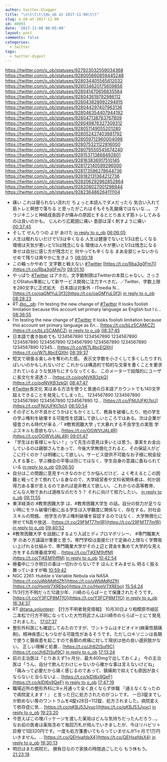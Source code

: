 ```yaml
---
author: twitter-blogger
title: "\n\t\t\t\t@o_ob at 2017-11-08\t\t"
slug: o_ob-at-2017-11-08
id: 40893
date: '2017-11-08 00:05:00'
layout: post
comments: false
categories:
  - twitter
tags:
  - twitter-digest
---
```


https://twitter.com/o_ob/statuses/927923032559034368 https://twitter.com/o_ob/statuses/928005660859445248 https://twitter.com/o_ob/statuses/928034405565612032 https://twitter.com/o_ob/statuses/928034620175609856 https://twitter.com/o_ob/statuses/928041470656835584 https://twitter.com/o_ob/statuses/928043619792986112 https://twitter.com/o_ob/statuses/928043828992294915 https://twitter.com/o_ob/statuses/928044297407963136 https://twitter.com/o_ob/statuses/928046354407944192 https://twitter.com/o_ob/statuses/928047138763767809 https://twitter.com/o_ob/statuses/928049876327309312 https://twitter.com/o_ob/statuses/928051149055201280 https://twitter.com/o_ob/statuses/928052427403681792 https://twitter.com/o_ob/statuses/928059712960004096 https://twitter.com/o_ob/statuses/928075321122816000 https://twitter.com/o_ob/statuses/928079550545674240 https://twitter.com/o_ob/statuses/928153713868492801 https://twitter.com/o_ob/statuses/928163836917510145 https://twitter.com/o_ob/statuses/928172140599296000 https://twitter.com/o_ob/statuses/928173596278644736 https://twitter.com/o_ob/statuses/928182131364212736 https://twitter.com/o_ob/statuses/928206292962852864 https://twitter.com/o_ob/statuses/928208027001298944 https://twitter.com/o_ob/statuses/928236486264111104  

*   痛い これは寝られない流れだ ちょっと本読んでダメだったら 気合い入れて筋トレと瞑想で落ちる と思ったがこれはそもそも乳酸痛ではないな…。 ブラジキニンと神経成長因子が痛みの原因とするととりあえず筋トレしてみるのは良いのかも。 じんわり広範囲に痛い 患部は深く刺すように痛い [00:37:45](https://twitter.com/o_ob/statuses/927923032559034368)
*   そして せんりつの よが あけた [in reply to o_ob](https://twitter.com/o_ob/statuses/927923032559034368) [06:06:05](https://twitter.com/o_ob/statuses/928005660859445248)
*   人生は眠れないだけで1/3は辛くなる 人生は健康でないと1/3は悲しくなる 環境は天気が悪いと1/3は残念になる 環境は人々が悪いと1/3は残念になる 幸せは自分に感じ方が残念だと 何やっても辛くなる まあ全部じゃないから せめて残りは爽やかに生きよう [08:00:18](https://twitter.com/o_ob/statuses/928034405565612032)
*   この輪っかやめて 文字数と戦えない [#Twitter](https://twitter.com/search?q=%23Twitter&src=hash) [https://t.co/Rba3g0Fm7j](https://t.co/Rba3g0Fm7j) [08:01:10](https://twitter.com/o_ob/statuses/928034620175609856)
*   やっぱり [#Twitter](https://twitter.com/search?q=%23Twitter&src=hash) はアホだ。文字数制限はTwitterの本質じゃない。さっさとOStatus準拠にして新サービス開発に注力すべきだ。／Twitter、字数上限を280文字に正式拡大　日本語は対象外 - ITmedia N… [https://t.co/oaGMYuL0f3](https://t.co/oaGMYuL0f3) [in reply to o_ob](https://twitter.com/o_ob/statuses/928034620175609856) [08:28:23](https://twitter.com/o_ob/statuses/928041470656835584)
*   RT [@o__ob](https://twitter.com/o__ob): I’m testing the new change of [#Twitter](https://twitter.com/search?q=%23Twitter&src=hash) It looks foolish limitation because this account set primary language as English but I c… [08:36:55](https://twitter.com/o_ob/statuses/928043619792986112)
*   I’m testing the new change of [#Twitter](https://twitter.com/search?q=%23Twitter&src=hash) It looks foolish limitation because this account set primary language as En… [https://t.co/bLzSCAMiCZ](https://t.co/bLzSCAMiCZ) [in reply to o_ob](https://twitter.com/o_ob/statuses/928034620175609856) [08:37:45](https://twitter.com/o_ob/statuses/928043828992294915)
*   日本語で書き始めても 1234567890 1234567890 1234567890 1234567890 1234567890 1234567890 1234567890 1234567890 1234567890 12345… [https://t.co/W7L8bcEQXh](https://t.co/W7L8bcEQXh) [08:39:37](https://twitter.com/o_ob/statuses/928044297407963136)
*   短文で頑張る楽しみを奪われた感。 表示文字数を小さくして多くしたりすればいいのかもしれないけど これからは構造的で知的な文章を書くことを要求されているような気持ちにすらなってくる。 このメーターで段階的にユーザに長文化を浸透さ… [https://t.co/pgNVKB3zkQ](https://t.co/pgNVKB3zkQ) [08:47:47](https://twitter.com/o_ob/statuses/928046354407944192)
*   [#Twitter](https://twitter.com/search?q=%23Twitter&src=hash)長文化 実はある方法を使うと普通の日本語アカウントでも140文字超えできることを発見してしまった。 1234567890 1234567890 1234567890 1234567890 1234567890 12… [https://t.co/FNUUFKt7pU](https://t.co/FNUUFKt7pU) [08:50:54](https://twitter.com/o_ob/statuses/928047138763767809)
*   その子どもが不良かどうかはともかくとして、教員を破壊したり、他の学生の学ぶ権利を破壊する可能性を認識して欲しいところではある。次は企業が侵食される時代が来る／｢ #教育困難大学 ｣で大暴れする不良学生の実態 学ぶスキルも意欲もない… [https://t.co/OGWVtJAL4R](https://t.co/OGWVtJAL4R) [09:01:47](https://twitter.com/o_ob/statuses/928049876327309312)
*   「学生はお客様じゃない！」って先生の意見は多いとは思う。事実をお金出しているのは親御さんであって、今後大学無償化されると、その保証人がどこに行くのか？は明確にして欲しい。サービス提供不可能なお子様に税金投入する事と、学ぶ機会の平等は同じではなく、学生自身の意識に委ねられている [in reply to o_ob](https://twitter.com/o_ob/statuses/928049876327309312) [09:06:50](https://twitter.com/o_ob/statuses/928051149055201280)
*   自分はこの問題に意見すべきなのかどうか悩んだけど、よく考えるとこの困難と戦ってきて倒れている身なので、大学経営者や文科省関係者は、何か説得力ある事が言えるのであれば是非教えて欲しい。 これからの高等教育、 どんな人物であれば適格なのだろう？ それに向けて努力したい。 [in reply to o_ob](https://twitter.com/o_ob/statuses/928049876327309312) [09:11:55](https://twitter.com/o_ob/statuses/928052427403681792)
*   東洋経済の #教育困難大学 は、#教育困難大学生 の話。自分の努力が足りない時にモラル破壊行動に出る学生は入学難度に関係なく、存在する。対社会スキルの問題。 他学生の学ぶ権利破壊を容認するのではなく、大学無償化に併せてN高や放送… [https://t.co/29FMT77m1R](https://t.co/29FMT77m1R) [in reply to o_ob](https://twitter.com/o_ob/statuses/928049876327309312) [09:40:52](https://twitter.com/o_ob/statuses/928059712960004096)
*   #教育困難大学 を話題にするより入試とディプロマポリシー、 #専門職業大学 のあり方議論が重要と思う。専門学校は面接だけで定員の上限なく学費吸い上げれる仕組みで、専門職業大学がその上辺と資金を集めて大学的な見え方をする兵隊養成学校… [https://t.co/TjKEM1hffM](https://t.co/TjKEM1hffM) [in reply to o_ob](https://twitter.com/o_ob/statuses/928049876327309312) [10:42:54](https://twitter.com/o_ob/statuses/928075321122816000)
*   療養中につき明日の事は一切わからないです ほんとすみません 明るく振る舞っていますが略 [10:59:42](https://twitter.com/o_ob/statuses/928079550545674240)
*   NGC 2261: Hubble s Variable Nebula via NASA [https://t.co/uWbMdfdZft](https://t.co/uWbMdfdZft) [https://t.co/HxmV7XREbo](https://t.co/HxmV7XREbo) [15:54:24](https://twitter.com/o_ob/statuses/928153713868492801)
*   11/3行方不明だった12歳少年、川崎のららぽーとで保護されたそうです。 [https://t.co/Y3FCP8MTfO](https://t.co/Y3FCP8MTfO) [in reply to o_ob](https://twitter.com/o_ob/statuses/926496035152715776) [16:34:37](https://twitter.com/o_ob/statuses/928163836917510145)
*   RT [@tana_volunteer](https://twitter.com/tana_volunteer): 【行方不明者発見情報】 10月30日より相模原市緑区二本松で行方不明になっていた大竹将武さんは川崎市のららぽーとにて発見されました。 [17:07:37](https://twitter.com/o_ob/statuses/928172140599296000)
*   整形外科医にも確認してみたのですが、ワントラムはオピオイド(麻薬性鎮痛剤)。精神疾患にもつながる可能性があるそうです。ただしロキソニンは長期で使うと腸疾患を起こすので長期の疼痛に対して現状は他の良い選択肢がない。 正しい理解と処置… [https://t.co/Jh6ZtSuf9C](https://t.co/Jh6ZtSuf9C) [in reply to o_ob](https://twitter.com/o_ob/statuses/923706573742006272) [17:13:24](https://twitter.com/o_ob/statuses/928173596278644736)
*   前の主治医は「とりあえず1ヶ月分、最大400mgで出しておくよ」 今の主治医は「うん、自分で飲んだわけじゃないから確かな事は言えないけどね」「痛みって必要だから痛く感じるのであって、鎮痛剤で抑えても原因が良くならないと治らないよ… [https://t.co/klDl6x9QeF](https://t.co/klDl6x9QeF) [in reply to o_ob](https://twitter.com/o_ob/statuses/928173596278644736) [17:47:19](https://twitter.com/o_ob/statuses/928182131364212736)
*   職場近所の整形外科に9ヶ月通って全く良くならず休職 『通えなくなったので病院変えます！』 と言った日に処方されたのがコレです。 一日3錠までしか飲めない筈のワントラムを4錠x28日=112錠、処方されました。病院変えて依存症に気… [https://t.co/pKBJ53Jyuc](https://t.co/pKBJ53Jyuc) [in reply to o_ob](https://twitter.com/o_ob/statuses/928173596278644736) [19:23:20](https://twitter.com/o_ob/statuses/928206292962852864)
*   今思えばこの塊パッケージを渡した薬局はどんな気持ちだったんだろう…。 なお前の医者は薬局含めて毎回万札が飛んでいきましたが、今はリハビリ＋診療で1回320円です。一度も処方箋書いてもらっていませんが1ヶ月で1万円いきません。… [https://t.co/QEHxafdsX4](https://t.co/QEHxafdsX4) [in reply to o_ob](https://twitter.com/o_ob/statuses/928206292962852864) [19:30:13](https://twitter.com/o_ob/statuses/928208027001298944)
*   明日はまた病院だ。 勝負日なので家族の時間過ごしたら もう休もう。 [21:23:18](https://twitter.com/o_ob/statuses/928236486264111104)